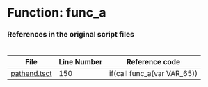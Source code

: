 # Function: func_a
### References in the original script files

#

| File | Line Number | Reference code |
| --- | --- | --- |
| [pathend.tsct](../../../out/pathend.tsct#L150) | 150 | if(call func_a(var VAR_65)) |
